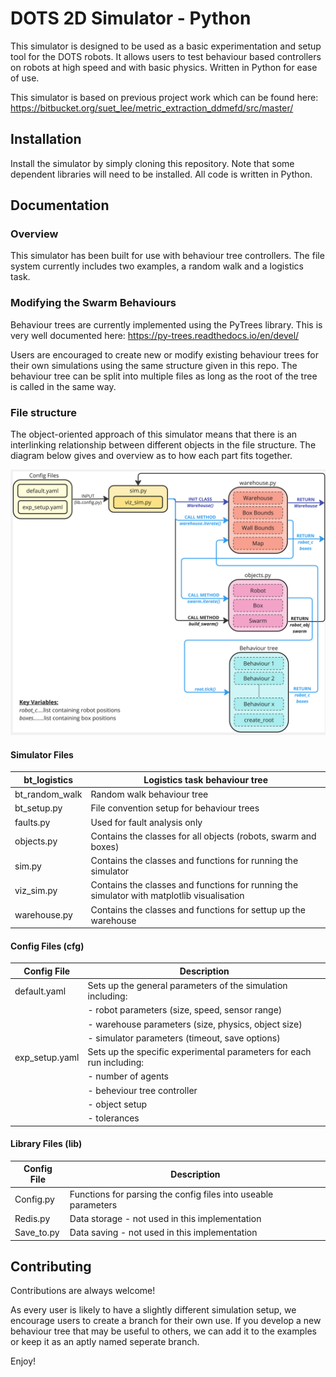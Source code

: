 
# DOTS 2D Simulator - Python

This simulator is designed to be used as a basic experimentation and setup tool for the DOTS robots. It allows users to test behaviour based controllers on robots at high speed and with basic physics. Written in Python for ease of use.

This simulator is based on previous project work which can be found here: https://bitbucket.org/suet_lee/metric_extraction_ddmefd/src/master/



## Installation

Install the simulator by simply cloning this repository. Note that some dependent libraries will need to be installed. All code is written in Python.


    
## Documentation

### Overview
This simulator has been built for use with behaviour tree controllers. The file system currently includes two examples, a random walk and a logistics task.

### Modifying the Swarm Behaviours 
Behaviour trees are currently implemented using the PyTrees library. This is very well documented here: https://py-trees.readthedocs.io/en/devel/

Users are encouraged to create new or modify existing behaviour trees for their own simulations using the same structure given in this repo. The behaviour tree can be split into multiple files as long as the root of the tree is called in the same way.

### File structure
The object-oriented approach of this simulator means that there is an interlinking relationship between different objects in the file structure. The diagram below gives and overview as to how each part fits together.

![File Structure](images/dot_2d_flow.jpg)


#### Simulator Files
| bt_logistics   | Logistics task behaviour tree                                                              |
|----------------|--------------------------------------------------------------------------------------------|
| bt_random_walk | Random walk behaviour tree                                                                 |
| bt_setup.py    | File convention setup for behaviour trees                                                  |
| faults.py      | Used for fault analysis only                                                               |
| objects.py     | Contains the classes for all objects (robots, swarm and boxes)                             |
| sim.py         | Contains the classes and functions for running the simulator                               |
| viz_sim.py     | Contains the classes and functions for running the simulator with matplotlib visualisation |
| warehouse.py   | Contains the classes and functions for settup up the warehouse                             |

#### Config Files (cfg)

| Config File    | Description                                                          |
|----------------|----------------------------------------------------------------------|
| default.yaml   | Sets up the general parameters of the simulation including:          |
|                | - robot parameters (size, speed, sensor range)                       |
|                | - warehouse parameters (size, physics, object size)                  |
|                | - simulator parameters (timeout, save options)                       |
| exp_setup.yaml | Sets up the specific experimental parameters for each run including: |
|                | - number of agents                                                   |
|                | - beheviour tree controller                                          |
|                | - object setup                                                       |
|                | - tolerances                                                         |

#### Library Files (lib)

| Config File | Description                                                    |
|-------------|----------------------------------------------------------------|
| Config.py   | Functions for parsing the config files into useable parameters |
| Redis.py    | Data storage - not used in this implementation                 |
| Save_to.py  | Data saving - not used in this implementation                  |


## Contributing

Contributions are always welcome!

As every user is likely to have a slightly different simulation setup, we encourage users to create a branch for their own use. If you develop a new behaviour tree that may be useful to others, we can add it to the examples or keep it as an aptly named seperate branch.

Enjoy!
